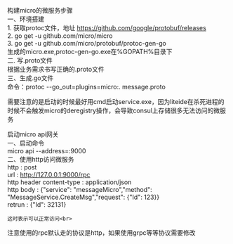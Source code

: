 构建micro的微服务步骤<br>
一、环境搭建<br>
	1. 获取protoc文件，地址 https://github.com/google/protobuf/releases<br>
	2. go get -u github.com/micro/micro<br>
	3. go get -u github.com/micro/protobuf/protoc-gen-go<br>
	生成的micro.exe,protoc-gen-go.exe在%GOPATH%目录下<br>
二. 写.proto文件<br>
	根据业务需求书写正确的.proto文件<br>
三、生成.go文件<br>
	命令：protoc --go_out=plugins=micro:. message.proto<br>
	
需要注意的是启动的时候最好用cmd启动service.exe，因为liteide在杀死进程的时候不会触发micro的deregistry操作，会导致consul上存储很多无法访问的微服务<br>

启动micro api网关<br>
一、启动命令<br>
	micro api --address=:9000<br>
二、使用http访问微服务<br>
	http : post<br>
	url : http://127.0.0.1:9000/rpc<br>
	http header content-type : application/json<br>
	http body : {"service": "messageMicro","method": "MessageService.CreateMsg","request": {"Id": 123}}<br>
	retrun : {"Id": 32131}<br>
	
	这时表示可以正常访问<br>
	
注意使用的rpc默认走的协议是http，如果使用grpc等等协议需要修改<br>